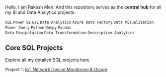 Hello. I am Rakesh Men. And this repository serves as the **central hub** for all my BI and Data Analytics projects. 

`SQL` `Power BI` `ETL` `Data Analytics` `Azure Data Factory` `Data Visualization` `Power Query` `Python` `Numpy` `Pandas` <br> `Data Manipulation` `Data Transformation` `Descriptive Analytics` 

## Core SQL Projects
Explore all my detailed SQL projects [here](https://github.com/rakeshmen/SQL-Projects)

Project 1: [IoT Network Device Monitoring & Usage](https://github.com/rakeshmen/IoT-Network-Device-Monitoring-Usage) <br>



